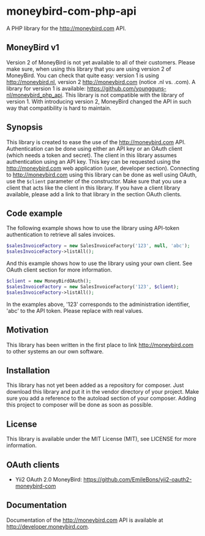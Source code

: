 # moneybird-com-php-api
A PHP library for the http://moneybird.com API.
## MoneyBird v1
Version 2 of MoneyBird is not yet available to all of their customers. Please make sure, when using this library that
you are using version 2 of MoneyBird. You can check that quite easy: version 1 is using http://moneybird.nl, version 2
http://moneybird.com (notice .nl vs. .com). A library for version 1 is available: 
https://github.com/youngguns-nl/moneybird_php_api. This library is not compatible with the library of version 1. With
introducing version 2, MoneyBird changed the API in such way that compatibility is hard to maintain.
## Synopsis
This library is created to ease the use of the http://moneybird.com API. Authentication can be done using either an API
key or an OAuth client (which needs a token and secret). The client in this library assumes authentication using an API
key. This key can be requested using the http://moneybird.com web application (user, developer section). Connecting to
http://moneybird.com using this library can be done as well using OAuth, use the `$client` parameter of the constructor.
Make sure that you use a client that acts like the client in this library. If you have a client library available,
please add a link to that library in the section OAuth clients. 
## Code example
The following example shows how to use the library using API-token authentication to retrieve all sales invoices.

```php
$salesInvoiceFactory = new SalesInvoiceFactory('123', null, 'abc');
$salesInvoiceFactory->listAll();
```
And this example shows how to use the library using your own client. See OAuth client section for more information.
```php
$client = new MoneyBirdOAuth();
$salesInvoiceFactory = new SalesInvoiceFactory('123', $client);
$salesInvoiceFactory->listAll();
```
In the examples above, '123' corresponds to the administration identifier, 'abc' to the API token. Please replace with
real values.
## Motivation
This library has been written in the first place to link http://moneybird.com to other systems an our own software.
## Installation
This library has not yet been added as a repository for composer. Just download this library and put it in the vendor
directory of your project. Make sure you add a reference to the autoload section of your composer. Adding this project
to composer will be done as soon as possible.
## License
This library is available under the MIT License (MIT), see LICENSE for more information.
## OAuth clients
- Yii2 OAuth 2.0 MoneyBird: https://github.com/EmileBons/yii2-oauth2-moneybird-com

## Documentation
Documentation of the http://moneybird.com API is available at http://developer.moneybird.com.